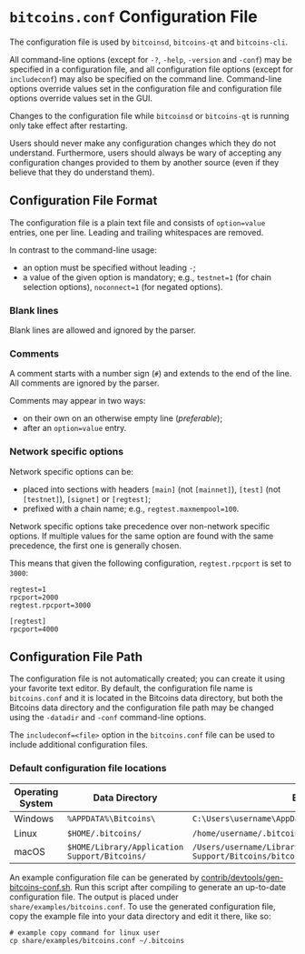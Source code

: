 # `bitcoins.conf` Configuration File

The configuration file is used by `bitcoinsd`, `bitcoins-qt` and `bitcoins-cli`.

All command-line options (except for `-?`, `-help`, `-version` and `-conf`) may be specified in a configuration file, and all configuration file options (except for `includeconf`) may also be specified on the command line. Command-line options override values set in the configuration file and configuration file options override values set in the GUI.

Changes to the configuration file while `bitcoinsd` or `bitcoins-qt` is running only take effect after restarting.

Users should never make any configuration changes which they do not understand. Furthermore, users should always be wary of accepting any configuration changes provided to them by another source (even if they believe that they do understand them).

## Configuration File Format

The configuration file is a plain text file and consists of `option=value` entries, one per line. Leading and trailing whitespaces are removed.

In contrast to the command-line usage:
- an option must be specified without leading `-`;
- a value of the given option is mandatory; e.g., `testnet=1` (for chain selection options), `noconnect=1` (for negated options).

### Blank lines

Blank lines are allowed and ignored by the parser.

### Comments

A comment starts with a number sign (`#`) and extends to the end of the line. All comments are ignored by the parser.

Comments may appear in two ways:
- on their own on an otherwise empty line (_preferable_);
- after an `option=value` entry.

### Network specific options

Network specific options can be:
- placed into sections with headers `[main]` (not `[mainnet]`), `[test]` (not `[testnet]`), `[signet]` or `[regtest]`;
- prefixed with a chain name; e.g., `regtest.maxmempool=100`.

Network specific options take precedence over non-network specific options.
If multiple values for the same option are found with the same precedence, the
first one is generally chosen.

This means that given the following configuration, `regtest.rpcport` is set to `3000`:

```
regtest=1
rpcport=2000
regtest.rpcport=3000

[regtest]
rpcport=4000
```

## Configuration File Path

The configuration file is not automatically created; you can create it using your favorite text editor. By default, the configuration file name is `bitcoins.conf` and it is located in the Bitcoins data directory, but both the Bitcoins data directory and the configuration file path may be changed using the `-datadir` and `-conf` command-line options.

The `includeconf=<file>` option in the `bitcoins.conf` file can be used to include additional configuration files.

### Default configuration file locations

Operating System | Data Directory | Example Path
-- | -- | --
Windows | `%APPDATA%\Bitcoins\` | `C:\Users\username\AppData\Roaming\Bitcoins\bitcoins.conf`
Linux | `$HOME/.bitcoins/` | `/home/username/.bitcoins/bitcoins.conf`
macOS | `$HOME/Library/Application Support/Bitcoins/` | `/Users/username/Library/Application Support/Bitcoins/bitcoins.conf`

An example configuration file can be generated by [contrib/devtools/gen-bitcoins-conf.sh](../contrib/devtools/gen-bitcoins-conf.sh).
Run this script after compiling to generate an up-to-date configuration file.
The output is placed under `share/examples/bitcoins.conf`.
To use the generated configuration file, copy the example file into your data directory and edit it there, like so:

```
# example copy command for linux user
cp share/examples/bitcoins.conf ~/.bitcoins
```
